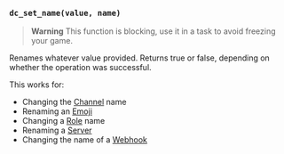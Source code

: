 ### `dc_set_name(value, name)`

> **Warning**
> This function is blocking, use it in a task to avoid freezing your game.

Renames whatever value provided.
Returns true or false, depending on whether the operation was successful.

This works for:

* Changing the [Channel](../../values/channel) name
* Renaming an [Emoji](../../values/emoji)
* Changing a [Role](../../values/role) name
* Renaming a [Server](../../values/server)
* Changing the name of a [Webhook](../../values/webhook)
